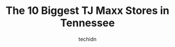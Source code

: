 ---
layout: ampstory
image: https://i0.wp.com/www.depkes.org/wp-content/uploads/2023/06/tj-maxx-0-in-tennessee-1685968084.jpeg?resize=640,853
author: techidn
featured: false
description: Discover the impressive array of TJ Maxx options in Tennessee, where you can find 10 of the largest TJ Maxx establishments in the area. From renowned classics to hidden gems, Tennessee offer
title: The 10 Biggest TJ Maxx Stores in Tennessee
cover:
   title: The 10 Biggest TJ Maxx Stores in Tennessee
   subtitle: Rickpate
   background: https://www.depkes.org/wp-content/uploads/2023/06/tj-maxx-0-in-tennessee-1685968084.jpeg

pages: 
 - layout: thirds
   top: <h1>#1 T.J. Maxx</h1>
   bottom: "<p>Nice location had some cute items I liked while traveling. It is next to the clinic, so it was packed, and there was enough parking, but I had to park in the back due to </p>"
   background: https://www.depkes.org/wp-content/uploads/2023/06/tj-maxx-1-in-tennessee-1685968085.jpeg
   backgroundblur: true
 - layout: thirds
   top: <h1>#2 T.J. Maxx & HomeGoods</h1>
   bottom: "<p>103 S Mt Juliet Rd, Mt. Juliet, TN 37122, United States</p>"
   background: https://www.depkes.org/wp-content/uploads/2023/06/tj-maxx-2-in-tennessee-1685968085.jpeg
   cta:
      link: https://www.depkes.org/blog/the-10-biggest-tj-maxx-stores-in-tennessee/
      text: The 10 Biggest TJ Maxx Stores in Tennessee
 - layout: thirds
   top: <h1>#3 T.J. Maxx</h1>
   bottom: "<p>2700 Wilma Rudolph Blvd, Clarksville, TN 37043, United States</p>"
   background: https://www.depkes.org/wp-content/uploads/2023/06/tj-maxx-3-in-tennessee-1685968086.jpeg
   cta:
      link: https://www.depkes.org/blog/the-10-biggest-tj-maxx-stores-in-tennessee/
      text: The 10 Biggest TJ Maxx Stores in Tennessee
 - layout: thirds
   top: <h1>#4 T.J. Maxx</h1>
   bottom: "<p>367 S Illinois Ave, Oak Ridge, TN 37830, United States</p>"
   background: https://images.unsplash.com/photo-1599422314077-f4dfdaa4cd09?ixlib=rb-4.0.3&ixid=MnwxMjA3fDB8MHxwaG90by1wYWdlfHx8fGVufDB8fHx8&auto=format&fit=crop&w=640&h=853&q=80
   cta:
      link: https://www.depkes.org/blog/the-10-biggest-tj-maxx-stores-in-tennessee/
      text: The 10 Biggest TJ Maxx Stores in Tennessee
 - layout: thirds
   top: <h1>#5 T.J. Maxx & HomeGoods</h1>
   bottom: "<p>330 Franklin Pike Road, Brentwood, TN 37027, United States</p>"
   background: https://images.unsplash.com/photo-1608501821300-4f99e58bba77?ixlib=rb-4.0.3&ixid=MnwxMjA3fDB8MHxwaG90by1wYWdlfHx8fGVufDB8fHx8&auto=format&fit=crop&w=640&h=853&q=80
   cta:
      link: https://www.depkes.org/blog/the-10-biggest-tj-maxx-stores-in-tennessee/
      text: The 10 Biggest TJ Maxx Stores in Tennessee
 - layout: thirds
   top: <h1>#6 T.J. Maxx</h1>
   bottom: "<p>8079 A, Kingston Pike, Knoxville, TN 37919, United States</p>"
   background: https://images.unsplash.com/photo-1595364397663-fca4f075d796?ixlib=rb-4.0.3&ixid=MnwxMjA3fDB8MHxwaG90by1wYWdlfHx8fGVufDB8fHx8&auto=format&fit=crop&w=640&h=853&q=80
   cta:
      link: https://www.depkes.org/blog/the-10-biggest-tj-maxx-stores-in-tennessee/
      text: The 10 Biggest TJ Maxx Stores in Tennessee
 - layout: thirds
   top: <h1>#7 T.J. Maxx</h1>
   bottom: "<p>700 Genie Ln, Smyrna, TN 37167, United States</p>"
   background: https://images.unsplash.com/photo-1602536052359-ef94c21c5948?ixlib=rb-4.0.3&ixid=MnwxMjA3fDB8MHxwaG90by1wYWdlfHx8fGVufDB8fHx8&auto=format&fit=crop&w=640&h=853&q=80
   cta:
      link: https://www.depkes.org/blog/the-10-biggest-tj-maxx-stores-in-tennessee/
      text: The 10 Biggest TJ Maxx Stores in Tennessee
 - layout: thirds
   middle: Continue reading...
   background: https://images.unsplash.com/photo-1614648718611-0635f29016cb?ixlib=rb-4.0.3&ixid=MnwxMjA3fDB8MHxwaG90by1wYWdlfHx8fGVufDB8fHx8&auto=format&fit=crop&w=640&h=853&q=80
   cta:
      link: https://www.depkes.org/blog/the-10-biggest-tj-maxx-stores-in-tennessee/
      text: The 10 Biggest TJ Maxx Stores in Tennessee
      
---